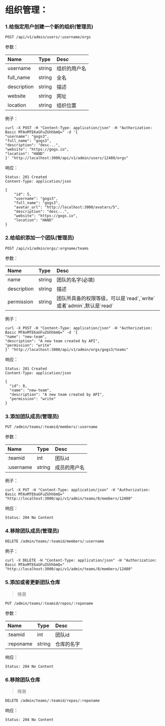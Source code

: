 # 组织管理：

### 1.给指定用户创建一个新的组织\(管理员\)

```
POST /api/v1/admin/users/:username/orgs
```

参数：

| Name | Type | Desc |
| :--- | :--- | :--- |
| username | string | 组织的用户名 |
| full\_name | string | 全名 |
| description | string | 描述 |
| website | string | 网址 |
| location | string | 组织位置 |

例子：

```
curl -X POST -H "Content-Type: application/json" -H "Authorization: Basic MTAxMTE6aGFuZGhhbmQ=" -d '{
"username": "gogs3",
"full_name": "gogs3",
"description": "desc...",
"website": "https://gogs.io",
"location": "HAND"
}' "http://localhost:3000/api/v1/admin/users/12480/orgs"
```

响应：

```
Status: 201 Created
Content-Type: application/json
```

```
{
    "id": 5,
    "username": "gogs3",
    "full_name": "gogs3",
    "avatar_url": "http://localhost:3000/avatars/5",
    "description": "desc...",
    "website": "https://gogs.io",
    "location": "HAND"
}
```

### 2.给组织添加一个团队\(管理员\)

```
POST /api/v1/admin/orgs/:orgname/teams
```

参数：

| Name | Type | Desc |
| :--- | :--- | :--- |
| name | string | 团队的名字\(必填\) |
| description | string | 描述 |
| permission | string | 团队所具备的权限等级，可以是\`read\`,\`write\`或者\`admin\`,默认是\`read\` |

例子：

```
curl -X POST -H "Content-Type: application/json" -H "Authorization: Basic MTAxMTE6aGFuZGhhbmQ=" -d '{
"name": "new-team",
"description": "A new team created by API",
"permission": "write"
}' "http://localhost:3000/api/v1/admin/orgs/gogs3/teams"
```

响应：

```
Status: 201 Created
Content-Type: application/json
```

```
{
  "id": 8,
  "name": "new-team",
  "description": "A new team created by API",
  "permission": "write"
}
```

### 3.添加团队成员\(管理员\)

```
PUT /admin/teams/:teamid/members/:username
```

参数：

| Name | Type | Desc |
| :--- | :--- | :--- |
| :teamid | int | 团队id |
| :username | string | 成员的用户名 |

例子：

```
curl -X PUT -H "Content-Type: application/json" -H "Authorization: Basic MTAxMTE6aGFuZGhhbmQ="  "http://localhost:3000/api/v1/admin/teams/8/members/12480"
```

响应：

```
Status: 204 No Content
```

### 4.移除团队成员\(管理员\)

```
DELETE /admin/teams/:teamid/members/:username
```

例子：

```
curl -X DELETE -H "Content-Type: application/json" -H "Authorization: Basic MTAxMTE6aGFuZGhhbmQ=" "http://localhost:3000/api/v1/admin/teams/8/members/12480"
```

### 5.添加或者更新团队仓库

> 待测

```
PUT /admin/teams/:teamid/repos/:reponame
```

参数：

| Name | Type | Desc |
| :--- | :--- | :--- |
| :teamid | int | 团队id |
| :reponame | string | 仓库的名字 |

响应：

```
Status: 204 No Content
```

### 6.移除团队仓库

> 待测

```
DELETE /admin/teams/:teamid/repos/:reponame
```

响应：

```
Status: 204 No Content
```



